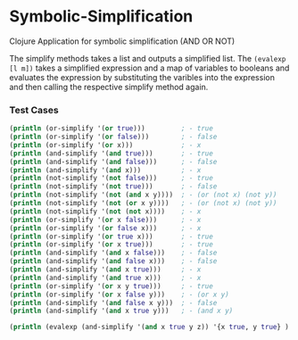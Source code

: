 # Symbolic-Simplification
Clojure Application for symbolic simplification (AND OR NOT)

The simplify methods takes a list and outputs a simplified list. The ```(evalexp [l m])``` takes a simplified expression and a map of variables to booleans and evaluates the expression by substituting the varibles into the expression and then calling the respective simplify method again. 


### Test Cases
```clojure
(println (or-simplify '(or true)))         ; - true
(println (or-simplify '(or false)))        ; - false
(println (or-simplify '(or x)))            ; - x
(println (and-simplify '(and true)))       ; - true
(println (and-simplify '(and false)))      ; - false
(println (and-simplify '(and x)))          ; - x
(println (not-simplify '(not false)))      ; - true
(println (not-simplify '(not true)))       ; - false
(println (not-simplify '(not (and x y))))  ; - (or (not x) (not y))
(println (not-simplify '(not (or x y))))   ; - (or (not x) (not y))
(println (not-simplify '(not (not x))))    ; - x
(println (or-simplify '(or x false)))      ; - x
(println (or-simplify '(or false x)))      ; - x
(println (or-simplify '(or true x)))       ; - true
(println (or-simplify '(or x true)))       ; - true
(println (and-simplify '(and x false)))    ; - false
(println (and-simplify '(and false x)))    ; - false
(println (and-simplify '(and x true)))     ; - x
(println (and-simplify '(and true x)))     ; - x
(println (or-simplify '(or x y true)))     ; - true
(println (or-simplify '(or x false y)))    ; - (or x y)
(println (and-simplify '(and false x y)))  ; - false
(println (and-simplify '(and x true y)))   ; - (and x y)

(println (evalexp (and-simplify '(and x true y z)) '{x true, y true} ) )    ; - z
```
